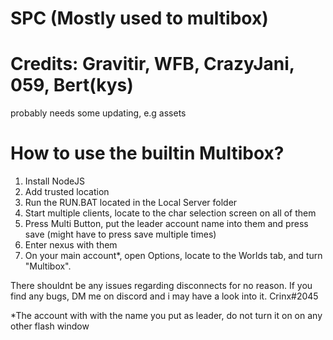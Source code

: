 # SPC (Mostly used to multibox)  

# Credits: Gravitir, WFB, CrazyJani, 059, Bert(kys)  

probably needs some updating, e.g assets  

# How to use the builtin Multibox?  
1. Install NodeJS  
2. Add trusted location  
3. Run the RUN.BAT located in the Local Server folder  
4. Start multiple clients, locate to the char selection screen on all of them  
5. Press Multi Button, put the leader account name into them and press save (might have to press save multiple times)  
6. Enter nexus with them  
7. On your main account*, open Options, locate to the Worlds tab, and turn "Multibox".  
  
  
There shouldnt be any issues regarding disconnects for no reason. If you find any bugs, DM me on discord and i may have a look into it. Crinx#2045  
  
*The account with with the name you put as leader, do not turn it on on any other flash window  
